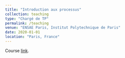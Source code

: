 ```yaml
---
title: "Introduction aux processus"
collection: teaching
type: "Chargé de TP"
permalink: /teaching
venue: "ENSAE Paris, Institut Polytechnique de Paris"
date: 2020-01-01
location: "Paris, France"
---
```

Course [link](https://www.ensae.fr/en/courses/introduction-to-stochastic-processes/).
